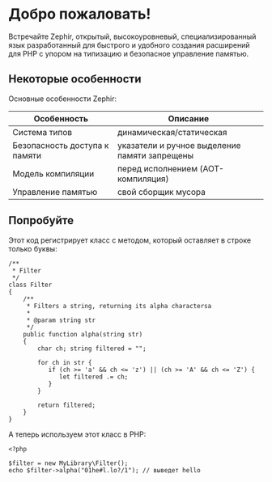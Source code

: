 # Добро пожаловать!

Встречайте Zephir, открытый, высокоуровневый, специализированный язык разработанный для быстрого и удобного создания расширений для PHP с упором на типизацию и безопасное управление памятью.

<a name='some-features'></a>

## Некоторые особенности

Основные особенности Zephir:

| Особенность                   | Описание                                      |
| ----------------------------- | --------------------------------------------- |
| Система типов                 | динамическая/статическая                      |
| Безопасность доступа к памяти | указатели и ручное выделение памяти запрещены |
| Модель компиляции             | перед исполнением (AOT-компиляция)            |
| Управление памятью            | свой сборщик мусора                           |

<a name='a-small-taste'></a>

## Попробуйте

Этот код регистрирует класс с методом, который оставляет в строке только буквы:

    /**
     * Filter
     */
    class Filter
    {
        /**
         * Filters a string, returning its alpha charactersa
         *
         * @param string str
         */
        public function alpha(string str)
        {
            char ch; string filtered = "";
    
            for ch in str {
               if (ch >= 'a' && ch <= 'z') || (ch >= 'A' && ch <= 'Z') {
                  let filtered .= ch;
               }
            }
    
            return filtered;
        }
    }
    

А теперь используем этот класс в PHP:

    <?php
    
    $filter = new MyLibrary\Filter();
    echo $filter->alpha("01he#l.lo?/1"); // выведет hello